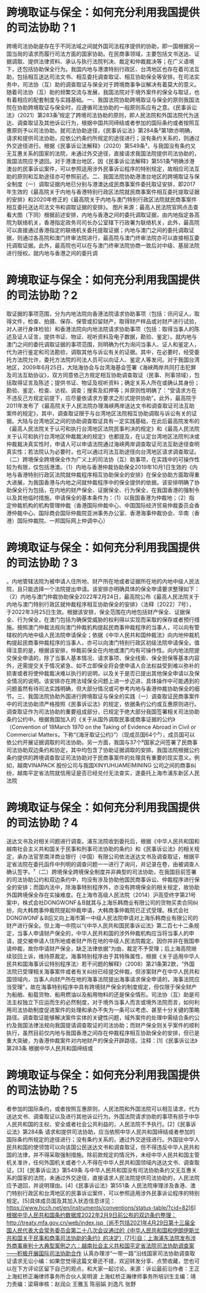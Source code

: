 # 跨境取证与保全：如何充分利用我国提供的司法协助？1

跨境司法协助是存在于不同法域之间就外国司法程序提供的协助，即一国根据另一国当局的请求而履行司法方面的国家协助。在民商事领域，主要包括文书送达、证据调取、提供法律资料、承认与执行法院判决、裁定和仲裁裁决等；在广义语境下，还包括协助保全行为。我国内地与港澳特别行政区、台湾地区也存在着司法互助，包括相互送达司法文书、相互委托调查取证、相互协助保全等安排。在司法实务中，司法协（互）助的调查取证与保全对于跨境商事争议解决有着莫大的意义。随着司法协（互）助的频繁交流与发展，我国法院对于境外案件的保全与取证，也有着相应的配套制度与实践基础。一、我国法院协助跨境取证与保全的原则我国法院在协助跨境取证与保全时，应遵循司法协助的一般原则系应有之意。《民事诉讼法》（2021）第283条¹规定了跨境司法协助的原则，即人民法院和外国法院代为送达、调查取证及其他诉讼行为，根据中国共同缔结或者参加的国际条约或者按照互惠原则予以司法协助。就司法协助途径，《民事诉讼法》第284条²第1款亦明确，请求和提供司法协助，应依公约条约所规定的途径进行；没有条约关系的，则通过外交途径进行。根据《民事诉讼法解释》（2020）第549条³，与我国没有条约又无互惠关系的国家的法院，未通过外交途径，直接请求我国法院提供司法协助的，我国法院应予退回。对于港澳台地区，因《民事诉讼法解释》第551条⁴明确涉港澳台的民事诉讼案件，可以参照适用涉外民事诉讼程序的特别规定，故相应司法互助的原则和互助途径亦可参照前述。二、我国法院协助港澳台地区的跨境取证与保全制度（一）调取证据内地已分别与港澳达成民商事案件委托取证安排，即2017年生效的《最高院关于内地与香港特别行政区法院就民商事案件相互委托提取证据的安排》和2020年修正的《最高院关于内地与澳门特别行政区法院就民商事案件相互委托送达司法文书和调取证据的安排》。 图片来源：最高人民法院官网点击查看大图（下同）根据前述安排，内地与香港之间的委托调取证据，由内地指定各高院为联络机关，香港指定政务司司长办公室辖下行政署为联络机关，此外，最高院可以直接通过香港指定的联络机关委托提取证据；内地与澳门之间的委托调取证据，则通过各高院和澳门终审法院进行，最高院与澳门终审法院亦可以直接相互委托调取证据。此外，最高院也可以在与澳门终审法院协商一致后对中级、基层法院进行授权。就内地与香港之间的委托调

# 跨境取证与保全：如何充分利用我国提供的司法协助？2

取证据的事项范围，分为内地法院向香港法院请求协助事项（包括：讯问证人，取得文件，检查、拍摄、保存、保管或扣留财产，取得财产样品或对财产进行试验，对人进行身体检验）和香港法院向内地法院请求协助事项（包括：取得当事人的陈述及证人证言，提供书证、物证、视听资料及电子数据，勘验、鉴定）。就内地与澳门之间的委托调取证据的事项范围，则明确为代为询问当事人、证人和鉴定人，代为进行鉴定和司法勘验，调取其他与诉讼有关的证据。其中，在必要时，经受委托方法院允许，委托方法院的司法人员可以向证人、鉴定人等发问。对于我国台湾地区，2009年6月25日，大陆海协会与台湾海基会签署《海峡两岸共同打击犯罪及司法互助协议》，双方同意依己方规定相互协助调查取证（民事、刑事领域），包括取得证言及陈述；提供书证、物证及视听资料；确定关系人所在或确认其身份；勘验、鉴定、检查、访视、调查；搜索及扣押等；并原则性明确了：“受请求方在不违反己方规定前提下，应尽量依请求方要求之形式提供协助”。此外，最高院于2011年发布了《最高院关于人民法院办理海峡两岸送达文书和调查取证司法互助案件的规定》，其中，调查取证限于与台湾地区法院相互协助调取与诉讼有关的证据。大陆与台湾地区之间的协助调查取证具有一定实践基础，在此后最高院发布的《最高人民法院关于认可和执行台湾地区法院民事判决的规定》和《最高人民法院关于认可和执行台湾地区仲裁裁决的规定》也都提及，在认定台湾地区法院判决或仲裁裁决真实性时，申请人可以申请法院通过海峡两岸调查取证司法互助途径查明真实性；若法院认为必要时，也可以通过司法互助途径向台湾地区请求调查取证。（二）跨境保全跨境保全作为广义上的司法协（互）助事项，在实践中的可操作性较为有限，仅包括港澳。（1）内地与香港仲裁协助保全2019年10月1日生效的《内地与香港特别行政区法院就仲裁程序相互协助保全的安排》在保全协助方面取得重大进展，为我国香港与内地之间就仲裁程序中的保全提供的依据。该安排明确了协助保全行为包括，在内地的财产保全、证据保全、行为保全，在我国香港的强制令以及其他临时措施。申请保全的基本条件为：（1）以我国香港为仲裁地；（2）指定仲裁机构的机构管理仲裁（香港国际仲裁中心、中国国际经济贸易仲裁委员会香港仲裁中心、国际商会国际仲裁院亚洲事务办公室、香港海事仲裁协会、华南（香港）国际仲裁院、一邦国际网上仲调中心）

# 跨境取证与保全：如何充分利用我国提供的司法协助？3

。内地管辖法院为被申请人住所地、财产所在地或者证据所在地的内地中级人民法院，且只能选择一个法院提出申请。该安排亦明确具体的保全申请要求整理如下：（2）内地与澳门仲裁协助保全2022年2月24日，最高院公布《最高人民法院关于内地与澳门特别行政区就仲裁程序相互协助保全的安排》（法释〔2022〕7号），于2022年3月25日生效。根据该安排，保全范围在内地包括财产保全、证据保全、行为保全，在澳门包括为确保受威胁的权利得以实现而采取的保存或者预行措施。按照澳门仲裁法规向澳门仲裁机构提起民商事仲裁程序的当事人，可以向有管辖权的内地中级人民法院申请保全；依据《中华人民共和国仲裁法》向内地仲裁机构提起民商事仲裁程序的当事人，亦可以向澳门特别行政区初级法院申请保全。值得注意的是，根据该安排，仲裁前保全在内地或澳门均有可操作性。向内地法院提交保全申请的，除了当事人基本情况、请求事项、保全线索、保全担保等基本内容外，还需提交关于情况紧急、如不立即保全将会使申请人合法权益受到难以弥补的损害或者将使仲裁裁决难以执行的说明，以及关于是否已提出其他保全申请以及保全情况的说明。该安排亦在跨法域保全问题上进一步迈进，具体操作中可能遇到的问题虽然有待司法实践明确，但大部分情况或可参考内地与香港仲裁协助保全的细节。三、我国法院协助外国进行跨境取证与保全的实践（一）调查取证民商事案件中的司法协助须严格按照《民事诉讼法》的规定，依据条约公约或互惠原则进行。调查取证作为司法协助的重要组成部分，已规定于绝大部分我国签署相关司法协助条约公约中。根据我国加入的《关于从国外调取民事或商事证据的公约》（Convention of 18March 1970 on the Taking of Evidence Abroad in Civil or Commercial Matters，下称“《海牙取证公约》”）（现成员国64个⁵），成员国可以依公约开展证据调取的司法协助。另一方面，我国与37个⁶国家之间签署了民商事司法协助双边条约和协定，其中均包含了协助证据调取的安排。我国法院根据公约条约提供的跨境调查取证司法协助对于民商事案件的处理具有重要的现实意义。例如，越南VINAPACK 股份公司与我国XINYUHUAMEIMINING 公司之间的商事纠纷，越南平定省法院就信用证是否已经兑付无法查实，遂委托上海市浦东新区人民法院

# 跨境取证与保全：如何充分利用我国提供的司法协助？4

送达文书及对相关问题进行调查。浦东法院收到委托后，根据《中华人民共和国和越南社会主义共和国关于民事和刑事司法协助的条约》和《民事诉讼法》的相关规定，承办法官至南洋商业银行（中国）有限公司依法送达文书及调查取证，根据平定省法院在委托函件中列明的调查问题一一进行了询问，并记录在卷，由被调查人确认签字。⁷（二）跨境保全跨境保全制度并非典型的司法协助，在我国目前签署的司法协助公约和双边条约中，均没有涉及协助他国民商事诉讼、仲裁程序进行保全的安排；而国内法中，除海事特别程序外，亦没有跨境保全的相关规定，故协助外国跨境保全存在实操难度。在上海市高级人民法院（2014）沪高受终字第21号案中，株式会社DONGWONF＆B就其与上海乐韩商业有限公司的货物买卖合同纠纷，向大韩商事仲裁院提起仲裁申请，大韩商事仲裁院已正式受理。株式会社DONGWONF＆B后又向上海市第一中级人民法院申请对上海乐韩商业有限公司的财产进行保全。但上海一中院以“《中华人民共和国民事诉讼法》第二百七十二条规定，当事人申请财产保全的，中华人民共和国的涉外仲裁机构应当将当事人的申请，提交被申请人住所地或者财产所在地的中级人民法院裁定。因你并非在我国申请仲裁，故你申请财产保全，缺乏法律依据”为由，裁定不予受理；后上海高院继续驳回上诉，维持原裁定。海事特别程序由于其特殊属性，根据《关于适用中华人民共和国海事诉讼特别程序法〉若干问题的解释》（2008）第21条第2款，“外国法院已受理相关海事案件或者有关纠纷已经提交仲裁，但涉案财产在中华人民共和国领域内，当事人向财产所在地的海事法院提出海事请求保全申请的，海事法院应当受理”，故在海事特别程序中具有跨境财产保全的制度规定，但仅限于保全财产为船舶、船载货物、船用燃油以及船用物料的还是保全情形。司法协（互）助是司法主权独立下应运而生的必然制度，对于境外当事人而言或境外法院而言，如何利用司法协助制度促进案件的处理和承办不失为一条可以考虑、甚至十分关键的策略路径。调查取证能够解决案件实体的关键性问题，域外案件的处理中需结合条约公约及我国法律法规向我国提请调查取证的司法协助；而财产保全则关乎案件的顺利执行，虽然目前仅内地与我国香港之间存在仲裁程序相互协助保全的安排，但已是重大突破，为香港仲裁案件对内地财产的保全开辟路径。注释：[1]《民事诉讼法》第283条 根据中华人民共和国缔结或

# 跨境取证与保全：如何充分利用我国提供的司法协助？5

者参加的国际条约，或者按照互惠原则，人民法院和外国法院可以相互请求，代为送达文书、调查取证以及进行其他诉讼行为。外国法院请求协助的事项有损于中华人民共和国的主权、安全或者社会公共利益的，人民法院不予执行。[2]《民事诉讼法》第284条 请求和提供司法协助，应当依照中华人民共和国缔结或者参加的国际条约所规定的途径进行；没有条约关系的，通过外交途径进行。外国驻中华人民共和国的使领馆可以向该国公民送达文书和调查取证，但不得违反中华人民共和国的法律，并不得采取强制措施。除前款规定的情况外，未经中华人民共和国主管机关准许，任何外国机关或者个人不得在中华人民共和国领域内送达文书、调查取证。[3]《民事诉讼法》第549条 与中华人民共和国没有司法协助条约又无互惠关系的国家的法院，未通过外交途径，直接请求人民法院提供司法协助的，人民法院应予退回，并说明理由。[4]《民事诉讼法》第551条 人民法院审理涉及香港、澳门特别行政区和台湾地区的民事诉讼案件，可以参照适用涉外民事诉讼程序的特别规定。[5]具体成员国及其加入状态信息详见：https://www.hcch.net/en/instruments/conventions/status-table/?cid=82[6]根据中华人民共和国条约数据库2022年2月9日前公布的双边条约整理：http://treaty.mfa.gov.cn/web/index.jsp（尚不包括2021年4月29日第十三届全国人民代表大会常务委员会第二十八次会议通过的《中华人民共和国和伊朗伊斯兰共和国关于民事和商事司法协助的条约》的决定）[7]引自：上海浦东法院发布涉外商事审判十大典型案例之六：越南社会主义共和国平定省法院司法协助调查案——积极开展国际司法协助合作 认真办理涉“一带一路”沿线国家司法协助调查取证请求无讼小编：如果您觉得这篇文章还不错，欢迎转发分享、点赞收藏，您也可以在下方评论区留下自己的观点，和大家一起讨论。来源：诉讼最前沿作者：王正 上海虹桥正瀚律师事务所合伙人吴明波 上海虹桥正瀚律师事务所培训生主编：靖力责编：梁萌审核：赵润众 王雅玉 陈丽娟 刘逸凡 张野

